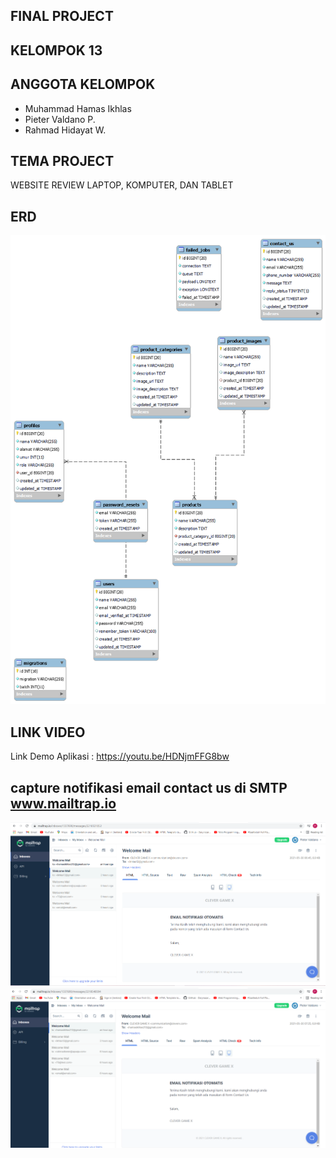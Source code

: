 ## FINAL PROJECT

## KELOMPOK 13

## ANGGOTA KELOMPOK
- Muhammad Hamas Ikhlas
- Pieter Valdano P.
- Rahmad Hidayat W.

## TEMA PROJECT
WEBSITE REVIEW LAPTOP, KOMPUTER, DAN TABLET

## ERD
![](public/ERD-TABLE.png)

## LINK VIDEO
Link Demo Aplikasi : https://youtu.be/HDNjmFFG8bw

## capture notifikasi email contact us di SMTP www.mailtrap.io
![](public/capture_email_smtp_contact_us_1.png)
![](public/capture_email_smtp_contact_us_2.png)